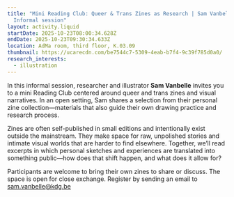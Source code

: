 ```yaml
---
title: "Mini Reading Club: Queer & Trans Zines as Research | Sam Vanbelle |
  Informal session"
layout: activity.liquid
startDate: 2025-10-23T08:00:34.628Z
endDate: 2025-10-23T09:30:34.633Z
location: AdMa room, third floor, K.03.09
thumbnail: https://ucarecdn.com/be7544c7-5309-4eab-b7f4-9c39f785d0a0/
research_interests:
  - illustration
---
```

In this informal session, researcher and illustrator **Sam Vanbelle** invites you to a mini Reading Club centered around queer and trans zines and visual narratives. In an open setting, Sam shares a selection from their personal zine collection—materials that also guide their own drawing practice and research process.

Zines are often self-published in small editions and intentionally exist outside the mainstream. They make space for raw, unpolished stories and intimate visual worlds that are harder to find elsewhere. Together, we’ll read excerpts in which personal sketches and experiences are translated into something public—how does that shift happen, and what does it allow for?

Participants are welcome to bring their own zines to share or discuss. The space is open for close exchange. Register by sending an email to sam.vanbelle@kdg.be